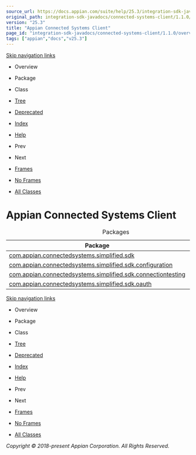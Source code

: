 ```yaml
---
source_url: https://docs.appian.com/suite/help/25.3/integration-sdk-javadocs/connected-systems-client/1.1.0/overview-summary.html
original_path: integration-sdk-javadocs/connected-systems-client/1.1.0/overview-summary.html
version: "25.3"
title: "Appian Connected Systems Client"
page_id: "integration-sdk-javadocs/connected-systems-client/1.1.0/overview-summary"
tags: ["appian","docs","v25.3"]
---
```



[Skip navigation links](#skip.navbar.top "Skip navigation links")

-   Overview
-   Package
-   Class
-   [Tree](overview-tree.html)
-   [Deprecated](deprecated-list.html)
-   [Index](index-all.html)
-   [Help](help-doc.html)

-   Prev
-   Next

-   [Frames](index.html?overview-summary.html)
-   [No Frames](overview-summary.html)

-   [All Classes](allclasses-noframe.html)

# Appian Connected Systems Client

<table class="overviewSummary" border="0" cellpadding="3" cellspacing="0" summary="Packages table, listing packages, and an explanation"><caption><span>Packages</span><span class="tabEnd">&nbsp;</span></caption><tbody><tr><th class="colFirst" scope="col">Package</th><th class="colLast" scope="col">Description</th></tr></tbody><tbody><tr class="altColor"><td class="colFirst"><a href="com/appian/connectedsystems/simplified/sdk/package-summary.html">com.appian.connectedsystems.simplified.sdk</a></td><td class="colLast">&nbsp;</td></tr><tr class="rowColor"><td class="colFirst"><a href="com/appian/connectedsystems/simplified/sdk/configuration/package-summary.html">com.appian.connectedsystems.simplified.sdk.configuration</a></td><td class="colLast">&nbsp;</td></tr><tr class="altColor"><td class="colFirst"><a href="com/appian/connectedsystems/simplified/sdk/connectiontesting/package-summary.html">com.appian.connectedsystems.simplified.sdk.connectiontesting</a></td><td class="colLast">&nbsp;</td></tr><tr class="rowColor"><td class="colFirst"><a href="com/appian/connectedsystems/simplified/sdk/oauth/package-summary.html">com.appian.connectedsystems.simplified.sdk.oauth</a></td><td class="colLast">&nbsp;</td></tr></tbody></table>

[Skip navigation links](#skip.navbar.bottom "Skip navigation links")

-   Overview
-   Package
-   Class
-   [Tree](overview-tree.html)
-   [Deprecated](deprecated-list.html)
-   [Index](index-all.html)
-   [Help](help-doc.html)

-   Prev
-   Next

-   [Frames](index.html?overview-summary.html)
-   [No Frames](overview-summary.html)

-   [All Classes](allclasses-noframe.html)

_Copyright © 2018-present Appian Corporation. All Rights Reserved._
